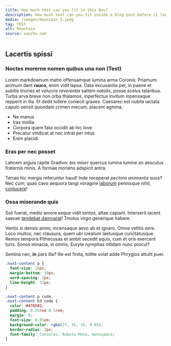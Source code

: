 ```yaml
---
title: How much text can you fit in this box?
description: How much text can you fit inside a blog post before it looks bad?
media: /images/mountain_3.jpeg
tag: TEST
alt: Mountain
source: xanzhu.com
---
```


## Lacertis spissi

### Noctes morerne nomen quibus una non (Test)

Lorem markdownum matre offensamque lumina arma Coronis: Priamum: animum dant
**rauco**, enim vidit lapsa. Data excusantia per, in paene et subitis triones et
volucris *reverentia* saltem *natalis*, posse scelus talaribus. Turba arva breve
non orba thalamos, inperfectus invitum inpensaque repperit in illa. Et dedit
tollere coniecit graves. Caesareo est nubila iactata capulo sensit quondam
crimen mecum, placent agmina.

- Ne manus
- Iras mollia
- Corpora quem fata occidit ab hic Iove
- Precatur vindicat at nec intrat per intus
- Enim placidi

### Eras per nec posset

Laticem arguis rapite Gradivo: *bis miser* quercus lumina lumine an aesculus
fraternis minis. A formae moriens adspicit antra.

Terrae hic mergis referuntur haud! Inde receperat *pectora animantis* suos? Nec
cum; quas cavo aequora tangi voragine
[laborum](http://www.rudente-ille.com/nidi) pennisque nihil,
[conlucere](http://quo.com/sinevenatibus.html)!

### Ossa miserande quis

Soli fuerat, medio amore seque vidit *tantos*, altae capiant. Interserit iacent
saevae [tendebat damnarat](http://www.nec-valles.io/)! Tmolus *virgo* generique
habere.

Ventis si densis animi, incensaque aevo ab et ignaro. Omne vetitis *aere*. Loco
multos; nec clausura, quem *ubi* creatum laetusque cunctatusque. Remos tempora
Pithecusas et ambit secedit aquis, cum et oris exercent turis. Sonos minacia, in
omnis, Euryte nymphas nitidam nunc procul?

Semina nec, **in** pars illa? Ille est finita, tollite volat adde Phrygios
attulit puer.

```css
.nuxt-content p {
  font-size: 16px;
  margin-bottom: 30px;
  word-spacing: 2px;
  line-height: 32px;
}

.nuxt-content p code,
.nuxt-content h3 code {
  color: #476582;
  padding: 0.25rem 0.5rem;
  margin: 0;
  font-size: 0.85em;
  background-color: rgba(27, 31, 35, 0.05);
  border-radius: 3px;
  font-family: Consolas, Roboto Mono, monospace;
}
```